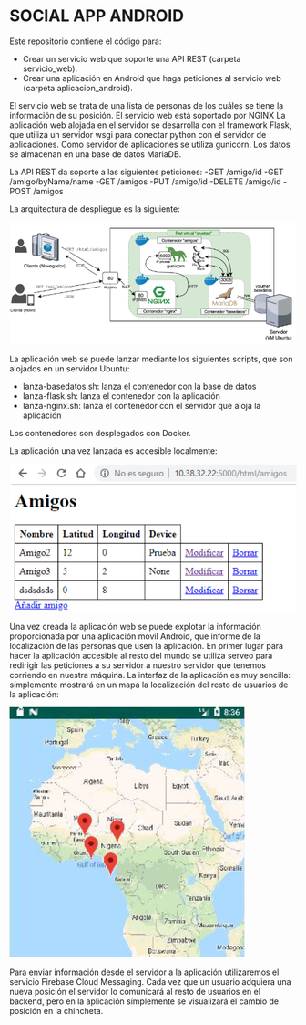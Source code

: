# SOCIAL APP ANDROID 

Este repositorio contiene el código para:
- Crear un servicio web que soporte una API REST (carpeta servicio_web).
- Crear una aplicación en Android que haga peticiones al servicio web (carpeta aplicacion_android).

El servicio web se trata de una lista de personas de los cuáles se tiene la información de su posición.
El servicio web está soportado por NGINX
La aplicación web alojada en el servidor se desarrolla con el framework Flask, que utiliza un servidor wsgi para conectar 
python con el servidor de aplicaciones. 
Como servidor de aplicaciones se utiliza gunicorn.
Los datos se almacenan en una base de datos MariaDB.

La API REST da soporte a las siguientes peticiones:
-GET /amigo/id
-GET /amigo/byName/name
-GET /amigos
-PUT /amigo/id
-DELETE /amigo/id
-POST /amigos

La arquitectura de despliegue es la siguiente:

![](arquitectura.PNG)

La aplicación web se puede lanzar mediante los siguientes scripts, que son alojados en un servidor Ubuntu:
- lanza-basedatos.sh: lanza el contenedor con la base de datos
- lanza-flask.sh: lanza el contenedor con la aplicación 
- lanza-nginx.sh: lanza el contenedor con el servidor que aloja la aplicación 

Los contenedores son desplegados con Docker.

La aplicación una vez lanzada es accesible localmente:

![](app_local.PNG)

Una vez creada la aplicación web se puede explotar la información proporcionada por una aplicación móvil Android, que informe de la 
localización de las personas que usen la aplicación.
En primer lugar para hacer la aplicación accesible al resto del mundo se utiliza serveo para redirigir las peticiones a su servidor a nuestro servidor que tenemos corriendo en nuestra máquina. La interfaz de la aplicación es muy sencilla: símplemente mostrará en un mapa
la localización del resto de usuarios de la aplicación: 

![](app_image.PNG)

Para enviar información desde el servidor a la aplicación utilizaremos el servicio Firebase Cloud Messaging. Cada vez que un usuario
adquiera una nueva posición el servidor lo comunicará al resto de usuarios en el backend, pero en la aplicación símplemente se 
visualizará el cambio de posición en la chincheta.
